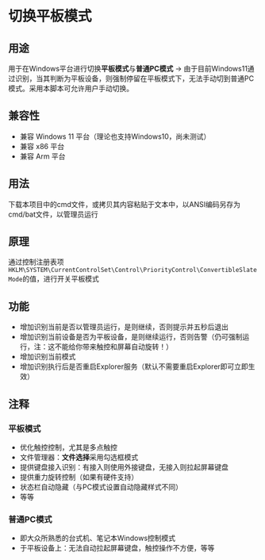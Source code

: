 # 切换平板模式
## 用途
用于在Windows平台进行切换**平板模式**与**普通PC模式**
-> 由于目前Windows11通过识别，当其判断为平板设备，则强制停留在平板模式下，无法手动切到普通PC模式。采用本脚本可允许用户手动切换。
## 兼容性
- 兼容 Windows 11 平台（理论也支持Windows10，尚未测试）
- 兼容 x86 平台
- 兼容 Arm 平台
## 用法
下载本项目中的cmd文件，或拷贝其内容粘贴于文本中，以ANSI编码另存为cmd/bat文件，以管理员运行
## 原理
通过控制注册表项`HKLM\SYSTEM\CurrentControlSet\Control\PriorityControl\ConvertibleSlateMode`的值，进行开关平板模式
## 功能
- 增加识别当前是否以管理员运行，是则继续，否则提示并五秒后退出
- 增加识别当前设备是否为平板设备，是则继续运行，否则告警（仍可强制运行，注：这不能给你带来触控和屏幕自动旋转！）
- 增加识别当前模式
- 增加识别执行后是否重启Explorer服务（默认不需要重启Explorer即可立即生效）

## 注释
### 平板模式
- 优化触控控制，尤其是多点触控
- 文件管理器：**文件选择**采用勾选框模式
- 提供键盘接入识别：有接入则使用外接键盘，无接入则拉起屏幕键盘
- 提供重力旋转控制（如果有硬件支持）
- 状态栏自动隐藏（与PC模式设置自动隐藏样式不同）
- 等等
### 普通PC模式
- 即大众所熟悉的台式机、笔记本Windows控制模式
- 于平板设备上：无法自动拉起屏幕键盘，触控操作不方便，等等
